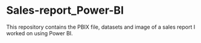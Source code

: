 # Sales-report_Power-BI
This repository contains the PBIX file, datasets and image of a sales report I worked on using Power BI.
